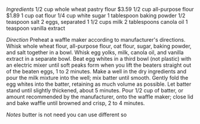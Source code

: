 *Ingredients*
1/2 cup whole wheat pastry flour $3.59
1/2 cup all-purpose flour $1.89
1 cup oat flour
1/4 cup white sugar
1 tablespoon baking powder
1/2 teaspoon salt
2 eggs, separated
1 1/2 cups milk
2 tablespoons canola oil
1 teaspoon vanilla extract

*Direction*
Preheat a waffle maker according to manufacturer's directions.
Whisk whole wheat flour, all-purpose flour, oat flour, sugar, baking powder, and salt together in a bowl. Whisk egg yolks, milk, canola oil, and vanilla extract in a separate bowl. Beat egg whites in a third bowl (not plastic) with an electric mixer until soft peaks form when you lift the beaters straight out of the beaten eggs, 1 to 2 minutes.
Make a well in the dry ingredients and pour the milk mixture into the well; mix batter until smooth. Gently fold the egg whites into the batter, retaining as much volume as possible. Let batter stand until slightly thickened, about 5 minutes.
Pour 1/2 cup of batter, or amount recommended by the manufacturer, onto the waffle maker; close lid and bake waffle until browned and crisp, 2 to 4 minutes.

*Notes*
butter is not need you can use different so 
